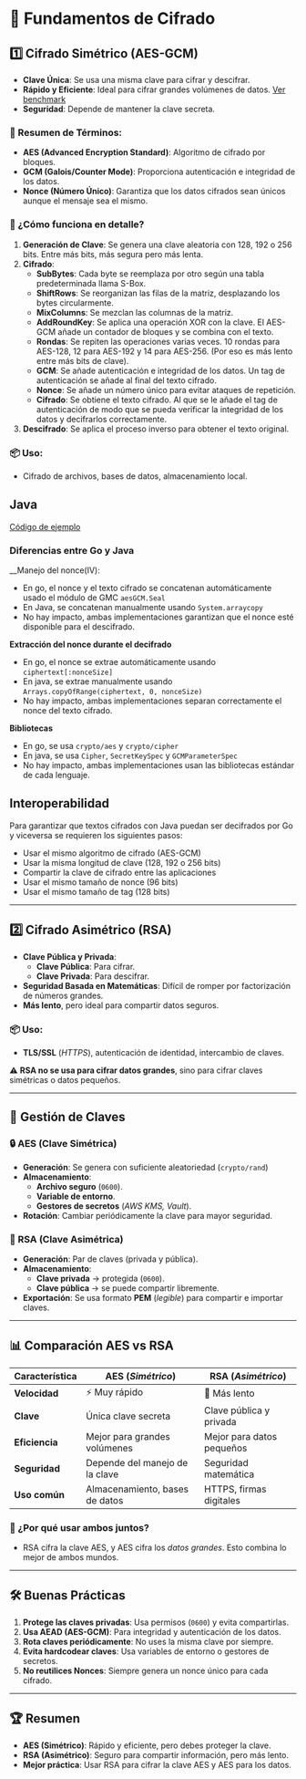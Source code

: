 # 🔐 Fundamentos de Cifrado

## 1️⃣ Cifrado Simétrico (AES-GCM)

* __Clave Única__: Se usa una misma clave para cifrar y descifrar.
* __Rápido y Eficiente__: Ideal para cifrar grandes volúmenes de datos. [Ver benchmark](https://medium.com/@gerritjvv/aes-golang-encryption-performance-benchmarks-updated-bcfa3555165b)
* __Seguridad__: Depende de mantener la clave secreta.

### 🔎 Resumen de Términos:

* __AES (Advanced Encryption Standard)__: Algoritmo de cifrado por bloques.
* __GCM (Galois/Counter Mode)__: Proporciona autenticación e integridad de los datos.
* __Nonce (Número Único)__: Garantiza que los datos cifrados sean únicos aunque el mensaje sea el mismo.

### 🔑 ¿Cómo funciona en detalle?

1. __Generación de Clave__: Se genera una clave aleatoria con 128, 192 o 256 bits. Entre más bits, más segura pero más lenta.
2. __Cifrado__:
   * __SubBytes__: Cada byte se reemplaza por otro según una tabla predeterminada llama S-Box.
   * __ShiftRows__: Se reorganizan las filas de la matriz, desplazando los bytes circularmente.
   * __MixColumns__: Se mezclan las columnas de la matriz.
   * __AddRoundKey__: Se aplica una operación XOR con la clave. El AES-GCM añade un contador de bloques y se combina con el texto.
   * __Rondas__: Se repiten las operaciones varias veces. 10 rondas para AES-128, 12 para AES-192 y 14 para AES-256. (Por eso es más lento entre más bits de clave).
   * __GCM__: Se añade autenticación e integridad de los datos. Un tag de autenticación se añade al final del texto cifrado.
   * __Nonce__: Se añade un número único para evitar ataques de repetición.
   * __Cifrado__: Se obtiene el texto cifrado. Al que se le añade el tag de autenticación de modo que se pueda verificar la integridad de los datos y decifrarlos correctamente.
3. __Descifrado__: Se aplica el proceso inverso para obtener el texto original.


### 📦 Uso:

* Cifrado de archivos, bases de datos, almacenamiento local.

## Java

[Código de ejemplo](https://github.com/dasalgadoc/java-examples/blob/master/src/com/dsalgado/examples/cypher/AESGCMVanillaCypher.java)

### Diferencias entre Go y Java

__Manejo del nonce(IV):
* En go, el nonce y el texto cifrado se concatenan automáticamente usado el módulo de GMC `aesGCM.Seal`
* En Java, se concatenan manualmente usando `System.arraycopy`
* No hay impacto, ambas implementaciones garantizan que el nonce esté disponible para el descifrado.

__Extracción del nonce durante el decifrado__
* En go, el nonce se extrae automáticamente usando `ciphertext[:nonceSize]`
* En java, se extrae manualmente usando `Arrays.copyOfRange(ciphertext, 0, nonceSize)`
* No hay impacto, ambas implementaciones separan correctamente el nonce del texto cifrado.

__Bibliotecas__
* En go, se usa `crypto/aes` y `crypto/cipher`
* En java, se usa `Cipher`, `SecretKeySpec` y `GCMParameterSpec`
* No hay impacto, ambas implementaciones usan las bibliotecas estándar de cada lenguaje.


## Interoperabilidad
Para garantizar que textos cifrados con Java puedan ser decifrados por Go y viceversa se requieren los siguientes pasos:
* Usar el mismo algoritmo de cifrado (AES-GCM)
* Usar la misma longitud de clave (128, 192 o 256 bits)
* Compartir la clave de cifrado entre las aplicaciones
* Usar el mismo tamaño de nonce (96 bits)
* Usar el mismo tamaño de tag (128 bits)

---

## 2️⃣ Cifrado Asimétrico (RSA)

* __Clave Pública y Privada__:
  * __Clave Pública__: Para cifrar.
  * __Clave Privada__: Para descifrar.
* __Seguridad Basada en Matemáticas__: Difícil de romper por factorización de números grandes.
* __Más lento__, pero ideal para compartir datos seguros.

### 📦 Uso:

* __TLS/SSL__ (_HTTPS_), autenticación de identidad, intercambio de claves.


⚠️ __RSA no se usa para cifrar datos grandes__, sino para cifrar claves simétricas o datos pequeños.

---

## 🔑 Gestión de Claves

### 🔒 AES (Clave Simétrica)

* __Generación__: Se genera con suficiente aleatoriedad (`crypto/rand`)
* __Almacenamiento__:
  * __Archivo seguro__ (`0600`).
  * __Variable de entorno__.
  * __Gestores de secretos__ (_AWS KMS, Vault_).
* __Rotación__: Cambiar periódicamente la clave para mayor seguridad.

### 🔐 RSA (Clave Asimétrica)

* __Generación__: Par de claves (privada y pública).
* __Almacenamiento__:
  * __Clave privada__ → protegida (`0600`).
  * __Clave pública__ → se puede compartir libremente.
* __Exportación__: Se usa formato __PEM__ (_legible_) para compartir e importar claves.

---

## 📊 Comparación AES vs RSA

| Característica | AES (_Simétrico_)              | RSA (_Asimétrico_)         |
|----------------|--------------------------------|----------------------------|
| __Velocidad__  | ⚡ Muy rápido                   | 🐢 Más lento               |
| __Clave__      | Única clave secreta            | Clave pública y privada    |
| __Eficiencia__ | Mejor para grandes volúmenes   | Mejor para datos pequeños  |
| __Seguridad__  | Depende del manejo de la clave | Seguridad matemática       |
| __Uso común__  | Almacenamiento, bases de datos | HTTPS, firmas digitales    |

### 🔎 ¿Por qué usar ambos juntos?
* RSA cifra la clave AES, y AES cifra los _datos grandes_. Esto combina lo mejor de ambos mundos.

---

## 🛠️ Buenas Prácticas
1. __Protege las claves privadas__: Usa permisos (`0600`) y evita compartirlas.
2. __Usa AEAD (AES-GCM)__: Para integridad y autenticación de los datos.
3. __Rota claves periódicamente__: No uses la misma clave por siempre.
4. __Evita hardcodear claves__: Usa variables de entorno o gestores de secretos.
5. __No reutilices Nonces__: Siempre genera un nonce único para cada cifrado.

---

## 🏆 Resumen

* __AES (Simétrico)__: Rápido y eficiente, pero debes proteger la clave.
* __RSA (Asimétrico)__: Seguro para compartir información, pero más lento.
* __Mejor práctica__: Usar RSA para cifrar la clave AES y AES para los datos.
